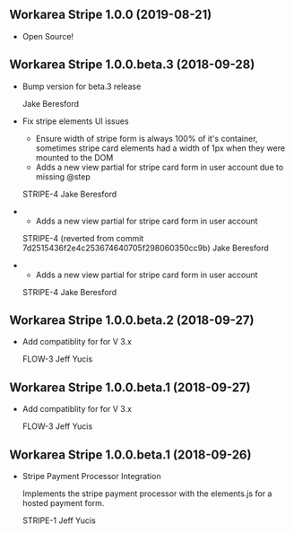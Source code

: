 Workarea Stripe 1.0.0 (2019-08-21)
--------------------------------------------------------------------------------

*   Open Source!



Workarea Stripe 1.0.0.beta.3 (2018-09-28)
--------------------------------------------------------------------------------

*   Bump version for beta.3 release

    Jake Beresford

*   Fix stripe elements UI issues

    * Ensure width of stripe form is always 100% of it's container, sometimes stripe card elements had a width of 1px when they were mounted to the DOM
    * Adds a new view partial for stripe card form in user account due to missing @step

    STRIPE-4
    Jake Beresford

*   * Adds a new view partial for stripe card form in user account

    STRIPE-4 (reverted from commit 7d2515436f2e4c253674640705f298060350cc9b)
    Jake Beresford

*   * Adds a new view partial for stripe card form in user account

    STRIPE-4
    Jake Beresford



Workarea Stripe 1.0.0.beta.2 (2018-09-27)
--------------------------------------------------------------------------------

*   Add compatiblity for for V 3.x

    FLOW-3
    Jeff Yucis



Workarea Stripe 1.0.0.beta.1 (2018-09-27)
--------------------------------------------------------------------------------

*   Add compatiblity for for V 3.x

    FLOW-3
    Jeff Yucis



Workarea Stripe 1.0.0.beta.1 (2018-09-26)
--------------------------------------------------------------------------------

*   Stripe Payment Processor Integration

    Implements the stripe payment processor with the elements.js
    for a hosted payment form.

    STRIPE-1
    Jeff Yucis



